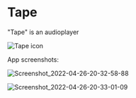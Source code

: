# Tape
"Tape" is an audioplayer




![Tape icon](https://user-images.githubusercontent.com/98738839/165335707-7fc6f1f9-4142-4e50-92da-a5c4c8f4e72a.png)


App screenshots:


![Screenshot_2022-04-26-20-32-58-88](https://user-images.githubusercontent.com/98738839/165349713-d7866bc3-e80d-456e-b689-a2e42480c21b.jpg)


![Screenshot_2022-04-26-20-33-01-09](https://user-images.githubusercontent.com/98738839/165349726-98acd951-45fb-47ad-a130-4addfc58953d.jpg)
